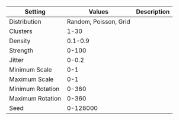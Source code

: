 |Setting|Values|Description|
|-------|------|-----------|
|Distribution|Random, Poisson, Grid||
|Clusters|1-30||
|Density|0.1-0.9||
|Strength|0-100||
|Jitter|0-0.2||
|Minimum Scale|0-1||
|Maximum Scale|0-1||
|Minimum Rotation|0-360||
|Maximum Rotation|0-360||
|Seed|0-128000||
